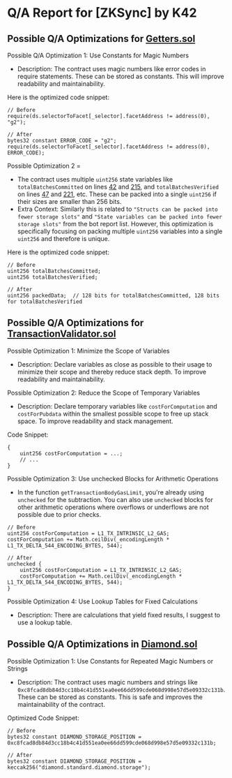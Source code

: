 # Q/A Report for [ZKSync] by K42

## Possible Q/A Optimizations for [Getters.sol](https://github.com/code-423n4/2023-10-zksync/blob/main/code/contracts/ethereum/contracts/zksync/facets/Getters.sol)

Possible Q/A Optimization 1: Use Constants for Magic Numbers
- Description: The contract uses magic numbers like error codes in require statements. These can be stored as constants. This will improve readability and maintainability.

Here is the optimized code snippet:




```solidity
// Before
require(ds.selectorToFacet[_selector].facetAddress != address(0), "g2");

// After
bytes32 constant ERROR_CODE = "g2";
require(ds.selectorToFacet[_selector].facetAddress != address(0), ERROR_CODE);
```


Possible Optimization 2 =  
- The contract uses multiple ``uint256`` state variables like ``totalBatchesCommitted`` on lines [42](https://github.com/code-423n4/2023-10-zksync/blob/main/code/contracts/ethereum/contracts/zksync/facets/Getters.sol#L42) and [215](https://github.com/code-423n4/2023-10-zksync/blob/main/code/contracts/ethereum/contracts/zksync/facets/Getters.sol#L215), and ``totalBatchesVerified`` on lines [47](https://github.com/code-423n4/2023-10-zksync/blob/main/code/contracts/ethereum/contracts/zksync/facets/Getters.sol#L47) and [221](https://github.com/code-423n4/2023-10-zksync/blob/main/code/contracts/ethereum/contracts/zksync/facets/Getters.sol#L221), etc. These can be packed into a single ``uint256`` if their sizes are smaller than 256 bits.
- Extra Context: Similarly this is related to ``"Structs can be packed into fewer storage slots"`` and ``"State variables can be packed into fewer storage slots"`` from the bot report list. However, this optimization is specifically focusing on packing multiple ``uint256`` variables into a single ``uint256`` and therefore is unique.

Here is the optimized code snippet:




```solidity
// Before
uint256 totalBatchesCommitted;
uint256 totalBatchesVerified;

// After
uint256 packedData;  // 128 bits for totalBatchesCommitted, 128 bits for totalBatchesVerified
```




## Possible Q/A Optimizations for [TransactionValidator.sol](https://github.com/code-423n4/2023-10-zksync/blob/main/code/contracts/ethereum/contracts/zksync/libraries/TransactionValidator.sol) 

Possible Optimization 1: Minimize the Scope of Variables
- Description: Declare variables as close as possible to their usage to minimize their scope and thereby reduce stack depth. To improve readability and maintainability.


Possible Optimization 2: Reduce the Scope of Temporary Variables
- Description: Declare temporary variables like ``costForComputation`` and ``costForPubdata`` within the smallest possible scope to free up stack space. To improve readability and stack management.

Code Snippet:




```solidity
{
    uint256 costForComputation = ...;
    // ...
}
```





Possible Optimization 3: Use unchecked Blocks for Arithmetic Operations
- In the function ``getTransactionBodyGasLimit``, you're already using ``unchecked`` for the subtraction. You can also use ``unchecked`` blocks for other arithmetic operations where overflows or underflows are not possible due to prior checks.




```solidity
// Before
uint256 costForComputation = L1_TX_INTRINSIC_L2_GAS;
costForComputation += Math.ceilDiv(_encodingLength * L1_TX_DELTA_544_ENCODING_BYTES, 544);

// After
unchecked {
    uint256 costForComputation = L1_TX_INTRINSIC_L2_GAS;
    costForComputation += Math.ceilDiv(_encodingLength * L1_TX_DELTA_544_ENCODING_BYTES, 544);
}
```




Possible Optimization 4: Use Lookup Tables for Fixed Calculations
- Description: There are calculations that yield fixed results, I suggest to use a lookup table.


## Possible Q/A Optimizations in [Diamond.sol](https://github.com/code-423n4/2023-10-zksync/blob/main/code/contracts/ethereum/contracts/zksync/libraries/Diamond.sol)

Possible Optimization 1: Use Constants for Repeated Magic Numbers or Strings
- Description: The contract uses magic numbers and strings like ``0xc8fcad8db84d3cc18b4c41d551ea0ee66dd599cde068d998e57d5e09332c131b``. These can be stored as constants. This is safe and improves the maintainability of the contract.

Optimized Code Snippet:




```solidity
// Before
bytes32 constant DIAMOND_STORAGE_POSITION = 0xc8fcad8db84d3cc18b4c41d551ea0ee66dd599cde068d998e57d5e09332c131b;

// After
bytes32 constant DIAMOND_STORAGE_POSITION = keccak256("diamond.standard.diamond.storage");
```



